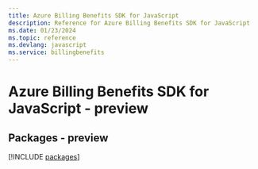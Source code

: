 ```yaml
---
title: Azure Billing Benefits SDK for JavaScript
description: Reference for Azure Billing Benefits SDK for JavaScript
ms.date: 01/23/2024
ms.topic: reference
ms.devlang: javascript
ms.service: billingbenefits
---
```

# Azure Billing Benefits SDK for JavaScript - preview
## Packages - preview
[!INCLUDE [packages](billing-benefits-index.md)]